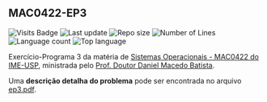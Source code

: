## MAC0422-EP3

![Visits Badge](https://badges.pufler.dev/visits/siolinm/ep3SO)
![Last update](https://img.shields.io/github/last-commit/siolinm/ep3SO)
![Repo size](https://img.shields.io/github/repo-size/siolinm/ep3SO)
![Number of Lines](https://img.shields.io/tokei/lines/github/siolinm/ep3SO)
![Language count](https://img.shields.io/github/languages/count/siolinm/ep3SO)
![Top language](https://img.shields.io/github/languages/top/siolinm/ep3SO)

Exercício-Programa 3 da matéria de [Sistemas Operacionais - MAC0422 do IME-USP](https://uspdigital.usp.br/jupiterweb/obterDisciplina?nomdis=&sgldis=MAC0422), ministrada pelo [Prof. Doutor Daniel Macedo Batista](https://www.ime.usp.br/~batista/).

Uma **descrição detalha do problema** pode ser encontrada no arquivo [ep3.pdf](https://github.com/siolinm/ep3SO/blob/master/enunciado/ep3.pdf).
